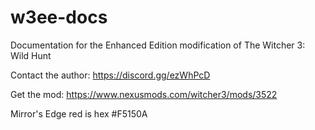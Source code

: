 # w3ee-docs
Documentation for the Enhanced Edition modification of The Witcher 3: Wild Hunt

Contact the author: https://discord.gg/ezWhPcD

Get the mod: https://www.nexusmods.com/witcher3/mods/3522

Mirror's Edge red is hex #F5150A
